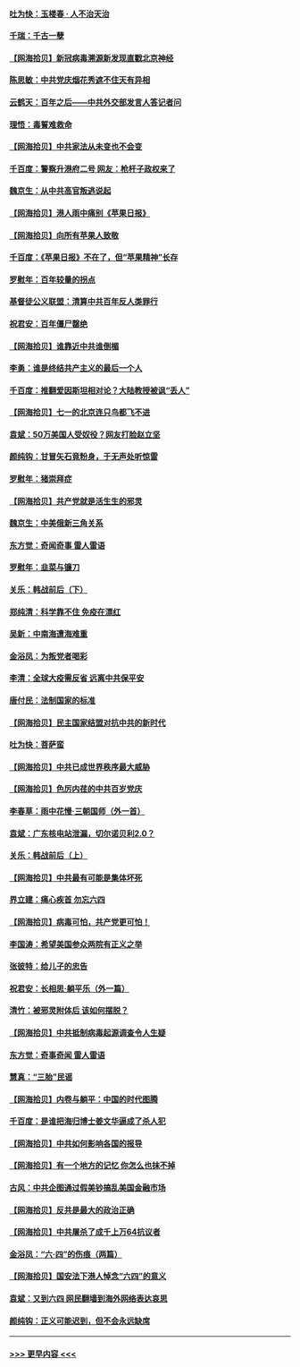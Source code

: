 #### [吐为快：玉楼春 · 人不治天治](../pages/nsc993/n13054028.md?t=06291301) 
#### [千瑞：千古一孽](../pages/nsc993/n13054016.md?t=06291301) 
#### [【网海拾贝】新冠病毒溯源新发现直戳北京神经](../pages/nsc993/n13052425.md?t=06291301) 
#### [陈思敏：中共党庆烟花秀遮不住天有异相](../pages/nsc993/n13052020.md?t=06291301) 
#### [云鹤天：百年之后——中共外交部发言人答记者问](../pages/nsc993/n13051604.md?t=06291301) 
#### [理悟：毒誓难救命](../pages/nsc993/n13051601.md?t=06291301) 
#### [【网海拾贝】中共家法从未变也不会变](../pages/nsc993/n13050366.md?t=06291301) 
#### [千百度：警察升港府二号 网友：枪杆子政权来了](../pages/nsc993/n13050261.md?t=06291301) 
#### [魏京生：从中共高官叛逃说起](../pages/nsc993/n13048997.md?t=06291301) 
#### [【网海拾贝】港人雨中痛别《苹果日报》](../pages/nsc993/n13048941.md?t=06291301) 
#### [【网海拾贝】向所有苹果人致敬](../pages/nsc993/n13046795.md?t=06291301) 
#### [千百度：《苹果日报》不在了，但“苹果精神”长存](../pages/nsc993/n13046703.md?t=06291301) 
#### [罗慰年：百年较量的拐点](../pages/nsc993/n13046542.md?t=06291301) 
#### [基督徒公义联盟：清算中共百年反人类罪行](../pages/nsc993/n13046499.md?t=06291301) 
#### [祝君安：百年僵尸罄绝](../pages/nsc993/n13045595.md?t=06291301) 
#### [【网海拾贝】谁靠近中共谁倒楣](../pages/nsc993/n13044667.md?t=06291301) 
#### [李勇：谁是终结共产主义的最后一个人](../pages/nsc993/n13044397.md?t=06291301) 
#### [千百度：推翻爱因斯坦相对论？大陆教授被讽“丢人”](../pages/nsc993/n13043908.md?t=06291301) 
#### [【网海拾贝】七一的北京连只鸟都飞不进](../pages/nsc993/n13041377.md?t=06291301) 
#### [袁斌：50万美国人受奴役？网友打脸赵立坚](../pages/nsc993/n13041330.md?t=06291301) 
#### [颜纯钩：甘冒矢石竟粉身，于无声处听惊雷](../pages/nsc993/n13041140.md?t=06291301) 
#### [罗慰年：猪崇拜症](../pages/nsc993/n13041071.md?t=06291301) 
#### [【网海拾贝】共产党就是活生生的邪灵](../pages/nsc993/n13036627.md?t=06291301) 
#### [魏京生：中美俄新三角关系](../pages/nsc993/n13035986.md?t=06291301) 
#### [东方觉：奇闻奇事 雷人雷语](../pages/nsc993/n13035878.md?t=06291301) 
#### [罗慰年：韭菜与镰刀](../pages/nsc993/n13034374.md?t=06291301) 
#### [关乐：韩战前后（下）](../pages/nsc993/n13034113.md?t=06291301) 
#### [郑纯清：科学靠不住 免疫在漂红](../pages/nsc993/n13034093.md?t=06291301) 
#### [吴新：中南海遭海难重](../pages/nsc993/n13034084.md?t=06291301) 
#### [金浴凤：为叛党者喝彩](../pages/nsc993/n13034058.md?t=06291301) 
#### [李清：全球大疫需反省 远离中共保平安](../pages/nsc993/n13033784.md?t=06291301) 
#### [唐付民：法制国家的标准](../pages/nsc993/n13032944.md?t=06291301) 
#### [【网海拾贝】民主国家结盟对抗中共的新时代](../pages/nsc993/n13031717.md?t=06291301) 
#### [吐为快：菩萨蛮](../pages/nsc993/n13030033.md?t=06291301) 
#### [【网海拾贝】中共已成世界秩序最大威胁](../pages/nsc993/n13028138.md?t=06291301) 
#### [【网海拾贝】色厉内荏的中共百岁党庆](../pages/nsc993/n13025582.md?t=06291301) 
#### [李春草：雨中花慢‧三朝国师（外一首）](../pages/nsc993/n13025567.md?t=06291301) 
#### [袁斌：广东核电站泄漏，切尔诺贝利2.0？](../pages/nsc993/n13025475.md?t=06291301) 
#### [关乐：韩战前后（上）](../pages/nsc993/n13025387.md?t=06291301) 
#### [【网海拾贝】中共最有可能是集体坏死](../pages/nsc993/n13023101.md?t=06291301) 
#### [界立建：痛心疾首 勿忘六四](../pages/nsc993/n13022339.md?t=06291301) 
#### [【网海拾贝】病毒可怕，共产党更可怕！](../pages/nsc993/n13020728.md?t=06291301) 
#### [李国涛：希望美国参众两院有正义之举](../pages/nsc993/n13020674.md?t=06291301) 
#### [张彼特：给儿子的忠告](../pages/nsc993/n13018934.md?t=06291301) 
#### [祝君安：长相思‧躺平乐（外一篇）](../pages/nsc993/n13018923.md?t=06291301) 
#### [清竹：被邪灵附体后 该如何摆脱？](../pages/nsc993/n13018877.md?t=06291301) 
#### [【网海拾贝】中共抵制病毒起源调查令人生疑](../pages/nsc993/n13017785.md?t=06291301) 
#### [东方觉：奇事奇闻 雷人雷语](../pages/nsc993/n13017577.md?t=06291301) 
#### [慧真：“三胎”民谣](../pages/nsc993/n13017394.md?t=06291301) 
#### [【网海拾贝】内卷与躺平：中国的时代图腾](../pages/nsc993/n13016128.md?t=06291301) 
#### [千百度：是谁把海归博士姜文华逼成了杀人犯](../pages/nsc993/n13015218.md?t=06291301) 
#### [【网海拾贝】中共如何影响各国的报导](../pages/nsc993/n13012599.md?t=06291301) 
#### [【网海拾贝】有一个地方的记忆 你怎么也抹不掉](../pages/nsc993/n13009802.md?t=06291301) 
#### [古风：中共企图通过假美钞搞乱美国金融市场](../pages/nsc993/n13009626.md?t=06291301) 
#### [【网海拾贝】反共是最大的政治正确](../pages/nsc993/n13007051.md?t=06291301) 
#### [【网海拾贝】中共屠杀了成千上万64抗议者](../pages/nsc993/n13002713.md?t=06291301) 
#### [金浴凤：“六·四”的伤痕（两篇）](../pages/nsc993/n13001719.md?t=06291301) 
#### [【网海拾贝】国安法下港人悼念“六四”的意义](../pages/nsc993/n13001039.md?t=06291301) 
#### [袁斌：又到六四 网民翻墙到海外网络表达哀思](../pages/nsc993/n13000995.md?t=06291301) 
#### [颜纯钩：正义可能迟到，但不会永远缺席](../pages/nsc993/n13000920.md?t=06291301) 

----
#### [ >>> 更早内容 <<< ](../indexes/nsc993-earlier.md)
